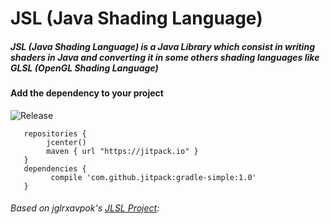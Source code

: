 # JSL (Java Shading Language)

##### JSL (Java Shading Language) is a Java Library which consist in writing shaders in Java and converting it in some others shading languages like GLSL (OpenGL Shading Language)


#### Add the dependency to your project
![Release](https://jitpack.io/v/Adamaq01/JSL.svg)

```Gradle
   repositories {
        jcenter()
        maven { url "https://jitpack.io" }
   }
   dependencies {
         compile 'com.github.jitpack:gradle-simple:1.0'
   }
```

###### Based on jglrxavpok's [JLSL Project](https://github.com/jglrxavpok/JLSL): 
